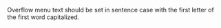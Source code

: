 Overflow menu text should be set in sentence case with the first letter of the first word capitalized.